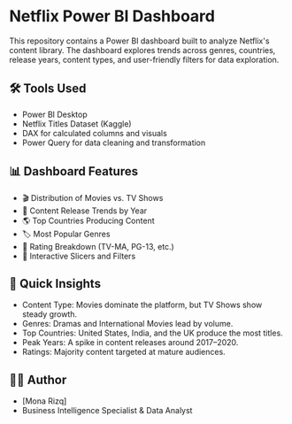 # Netflix Power BI Dashboard

This repository contains a Power BI dashboard built to analyze Netflix's content library. The dashboard explores trends across genres, countries, release years, content types, and user-friendly filters for data exploration.


## 🛠️ Tools Used
- Power BI Desktop
- Netflix Titles Dataset (Kaggle)
- DAX for calculated columns and visuals
- Power Query for data cleaning and transformation


## 📊 Dashboard Features

- 🎬 Distribution of Movies vs. TV Shows
- 📅 Content Release Trends by Year
- 🌎 Top Countries Producing Content
- 🏷️ Most Popular Genres
- 🔞 Rating Breakdown (TV-MA, PG-13, etc.)
- 🧭 Interactive Slicers and Filters
  

## 🚀 Quick Insights

- Content Type: Movies dominate the platform, but TV Shows show steady growth.
- Genres: Dramas and International Movies lead by volume.
- Top Countries: United States, India, and the UK produce the most titles.
- Peak Years: A spike in content releases around 2017–2020.
- Ratings: Majority content targeted at mature audiences.
  

## 🙋‍♀️ Author

- [Mona Rizq]
- Business Intelligence Specialist & Data Analyst
